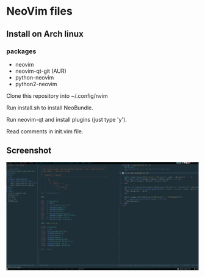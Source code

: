 # NeoVim files

## Install on Arch linux
### packages
* neovim
* neovim-qt-git (AUR)
* python-neovim
* python2-neovim

Clone this repository into
~/.config/nvim

Run install.sh to install NeoBundle.

Run neovim-qt and install plugins (just type 'y').

Read comments in init.vim file.

## Screenshot
![screenshot](screenshot.png)
